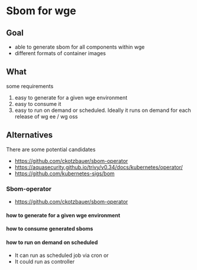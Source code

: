 # Sbom for wge

## Goal 

- able to generate sbom for all components within wge
- different formats of container images

## What

some requirements 

1. easy to generate for a given wge environment 
2. easy to consume it  
3. easy to run on demand or scheduled. Ideally it runs on demand for each release of wg ee / wg oss

## Alternatives
There are some potential candidates

- https://github.com/ckotzbauer/sbom-operator
- https://aquasecurity.github.io/trivy/v0.34/docs/kubernetes/operator/
- https://github.com/kubernetes-sigs/bom


### Sbom-operator

- https://github.com/ckotzbauer/sbom-operator

#### how to generate for a given wge environment


#### how to consume generated sboms

#### how to run on demand on scheduled

- It can run as scheduled job via cron or 
- It could run as controller 




